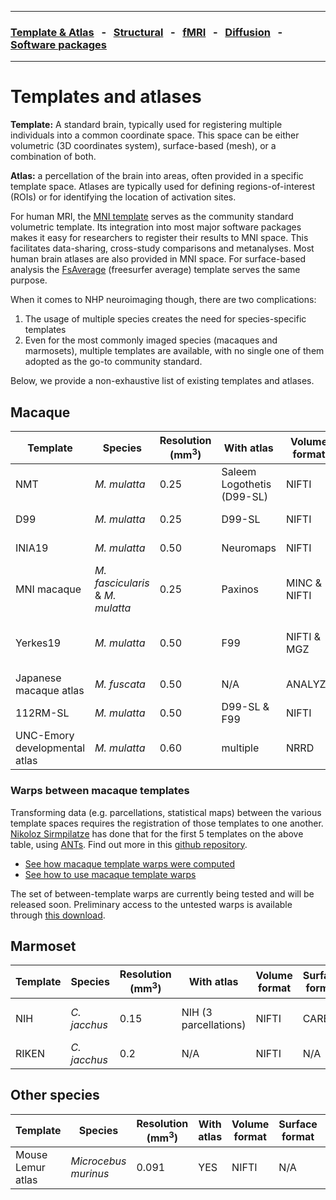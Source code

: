 
---

### [Template & Atlas](templates_and_atlases.md) &nbsp;  - &nbsp;  [Structural](pipelines_structural.md) &nbsp;  - &nbsp;  [fMRI](pipelines_fmri.md) &nbsp;  - &nbsp;  [Diffusion](pipelines_diffusion.md) &nbsp;  - &nbsp;  [Software packages](software_packages.md)   

---    

# Templates and atlases
**Template:** A standard brain, typically used for registering multiple individuals into a common coordinate space. This space can be either volumetric (3D coordinates system), surface-based (mesh), or a combination of both.

**Atlas:** a percellation of the brain into areas, often provided in a specific template space. Atlases are typically used for defining regions-of-interest (ROIs) or for identifying the location of activation sites.

For human MRI, the [MNI template](http://www.bic.mni.mcgill.ca/ServicesAtlases/ICBM152NLin2009) serves as the community standard volumetric template. Its integration into most major software packages makes it easy for researchers to register their results to MNI space. This facilitates data-sharing, cross-study comparisons and metanalyses. Most human brain atlases are also provided in MNI space. For surface-based analysis the [FsAverage](https://surfer.nmr.mgh.harvard.edu/fswiki/FsAverage) (freesurfer average) template serves the same purpose.

When it comes to NHP neuroimaging though, there are two complications:
1. The usage of multiple species creates the need for species-specific templates
2. Even for the most commonly imaged species (macaques and marmosets), multiple templates are available, with no single one of them adopted as the go-to community standard.

Below, we provide a non-exhaustive list of existing templates and atlases.

<a name="macaque_atlases"></a>
## Macaque

| Template | Species | Resolution (mm<sup>3</sup>) | With atlas | Volume format | Surface format | Links |
| --- | --- | --- | --- | --- | --- | --- |
| NMT | _M. mulatta_ | 0.25 | Saleem Logothetis (D99-SL) | NIFTI | GIFTI | [reference](https://www.ncbi.nlm.nih.gov/pmc/articles/PMC5660669/) [download](https://github.com/jms290/NMT) |
| D99 | _M. mulatta_ | 0.25 | D99-SL | NIFTI | GIFTI | [reference](https://www.ncbi.nlm.nih.gov/pmc/articles/PMC6075609/) [download](https://afni.nimh.nih.gov/Macaque) |
| INIA19 | _M. mulatta_ | 0.50 | Neuromaps | NIFTI | N/A | [reference](https://www.ncbi.nlm.nih.gov/pmc/articles/PMC3515865/) [download](https://www.nitrc.org/projects/inia19/https://www.nitrc.org/projects/inia19/) |
| MNI macaque | _M. fascicularis_ & _M. mulatta_ | 0.25 | Paxinos | MINC & NIFTI | N/A | [reference](https://www.ncbi.nlm.nih.gov/pubmed/21256229) [download](http://www.bic.mni.mcgill.ca/ServicesAtlases/Macaque) |
| Yerkes19 | _M. mulatta_ | 0.50 | F99 | NIFTI & MGZ | GIFTI & MGZ | [reference1](https://www.pnas.org/content/115/22/E5183) [reference2](https://www.ncbi.nlm.nih.gov/pmc/articles/PMC3500860/) [download1](https://balsa.wustl.edu/reference/show/976nz) [download2](https://github.com/Washington-University/NHPPipelines) |
| Japanese macaque atlas| _M. fuscata_ | 0.50 | N/A | ANALYZE | N/A | [reference](https://www.ncbi.nlm.nih.gov/pmc/articles/PMC3221050/) [download](https://brainatlas.brain.riken.jp/jm/modules/xoonips/listitem.php?index_id=9) |
| 112RM-SL | _M. mulatta_ | 0.50 | D99-SL & F99 | NIFTI | N/A | [reference](https://www.ncbi.nlm.nih.gov/pmc/articles/PMC2659879/) |
| UNC-Emory developmental atlas | _M. mulatta_ | 0.60 | multiple | NRRD | N/A | [reference](https://www.ncbi.nlm.nih.gov/pmc/articles/PMC5222830//) [download](https://www.nitrc.org/projects/macaque_atlas/) |

<a name="macaque_warps"></a>
### Warps between macaque templates
Transforming data (e.g. parcellations, statistical maps) between the various template spaces requires the registration of those templates to one another. [Nikoloz Sirmpilatze](https://github.com/niksirbi) has done that for the first 5 templates on the above table, using [ANTs](http://stnava.github.io/ANTs/). Find out more in this [github repository](https://github.com/niksirbi/Macaque_Template_Warps).
* [See how macaque template warps were computed](https://github.com/niksirbi/Macaque_Template_Warps/blob/master/macaque_template_warps.ipynb) 
* [See how to use macaque template warps](https://github.com/niksirbi/Macaque_Template_Warps/blob/master/how_to_apply_template_warps.ipynb)

The set of between-template warps are currently being tested and will be released soon. Preliminary access to the untested warps is available through [this download](https://www.dropbox.com/sh/8u6dt0t02gor213/AAD17Nbvhi5_4gku9xsYQKFNa?dl=1).

<a name="marmoset_atlases"></a>
## Marmoset

| Template | Species | Resolution (mm<sup>3</sup>) | With atlas | Volume format | Surface format | Links |
| --- | --- | --- | --- | --- | --- | --- |
| NIH | _C. jacchus_ | 0.15 | NIH (3 parcellations) | NIFTI | CARET | [reference](https://www.ncbi.nlm.nih.gov/pmc/articles/PMC5856608/) [download1](https://www.nitrc.org/projects/nih_marmoset/)  [download2](https://github.com/cirongliu/NIH_Marmoset_Atlas_V1) |
| RIKEN | _C. jacchus_ | 0.2 | N/A | NIFTI | N/A | [reference](https://www.sciencedirect.com/science/article/abs/pii/S1053811910013546?via%3Dihub) [download](https://brainatlas.brain.riken.jp/marmoset/modules/xoonips/detail.php?id=004) |

<a name="other_atlases"></a>
## Other species

| Template | Species | Resolution (mm<sup>3</sup>) | With atlas | Volume format | Surface format | Links |
| --- | --- | --- | --- | --- | --- | --- |
| Mouse Lemur atlas | _Microcebus murinus_ | 0.091 | YES | NIFTI | N/A | [reference](https://www.sciencedirect.com/science/article/abs/pii/S1053811918319694?via%3Dihub) [download](https://www.nitrc.org/projects/mouselemuratlas) |
